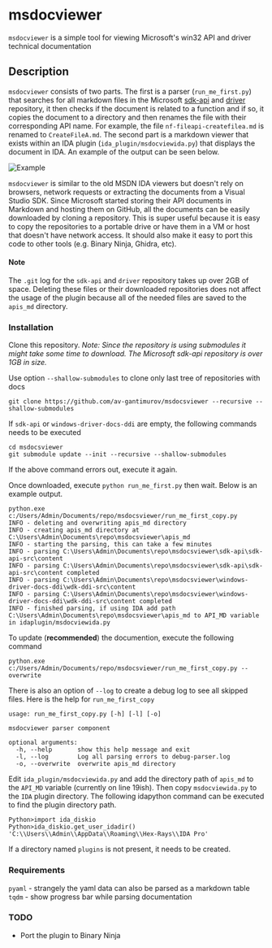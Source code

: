# msdocviewer
`msdocviewer` is a simple tool for viewing Microsoft's win32 API and driver
technical documentation

## Description
`msdocviewer` consists of two parts. The first is a parser (`run_me_first.py`)
that searches for all markdown files in the Microsoft
[sdk-api](https://github.com/MicrosoftDocs/sdk-api) and
[driver](https://github.com/MicrosoftDocs/windows-driver-docs-ddi) repository,
it then checks if the document is related to a function and if so, it copies
the document to a directory and then renames the file with their corresponding
API name. For example, the file `nf-fileapi-createfilea.md` is renamed to
`CreateFileA.md`. The second part is a markdown viewer that exists within an
IDA plugin (`ida_plugin/msdocviewida.py`) that displays the document in IDA. An
example of the output can be seen below.

![Example](./img/preview.png "Optional title")

`msdocviewer` is similar to the old MSDN IDA viewers but doesn't rely on
browsers, network requests or extracting the documents from a Visual Studio
SDK. Since Microsoft started storing their API documents in Markdown and
hosting them on GitHub, all the documents can be easily downloaded by cloning a
repository. This is super useful because it is easy to copy the repositories to
a portable drive or have them in a VM or host that doesn't have network access.
It should also make it easy to port this code to other tools (e.g. Binary
Ninja, Ghidra, etc).

#### Note
 The `.git` log for the `sdk-api` and `driver` repository takes up over 2GB of
 space. Deleting these files or their downloaded repositories does not affect
 the usage of the plugin because all of the needed files are saved to the
 `apis_md` directory.

### Installation
Clone this repository. *Note: Since the repository is using submodules it might
take some time to download. The Microsoft sdk-api repository is over 1GB in
size.*

Use option `--shallow-submodules` to clone only last tree of repositories with docs

```
git clone https://github.com/av-gantimurov/msdocsviewer --recursive --shallow-submodules
```
If `sdk-api` or `windows-driver-docs-ddi` are empty, the following commands needs to be executed
```
cd msdocsviewer
git submodule update --init --recursive --shallow-submodules
```
If the above command errors out, execute it again.

Once downloaded, execute `python run_me_first.py` then wait. Below is an example output.

```
python.exe c:/Users/Admin/Documents/repo/msdocsviewer/run_me_first_copy.py
INFO - deleting and overwriting apis_md directory
INFO - creating apis_md directory at C:\Users\Admin\Documents\repo\msdocsviewer\apis_md
INFO - starting the parsing, this can take a few minutes
INFO - parsing C:\Users\Admin\Documents\repo\msdocsviewer\sdk-api\sdk-api-src\content
INFO - parsing C:\Users\Admin\Documents\repo\msdocsviewer\sdk-api\sdk-api-src\content completed
INFO - parsing C:\Users\Admin\Documents\repo\msdocsviewer\windows-driver-docs-ddi\wdk-ddi-src\content
INFO - parsing C:\Users\Admin\Documents\repo\msdocsviewer\windows-driver-docs-ddi\wdk-ddi-src\content completed
INFO - finished parsing, if using IDA add path C:\Users\Admin\Documents\repo\msdocsviewer\apis_md to API_MD variable in idaplugin/msdocviewida.py
```

To update (**recommended**) the documention, execute the following command

```
python.exe c:/Users/Admin/Documents/repo/msdocsviewer/run_me_first_copy.py --overwrite
```

There is also an option of `--log` to create a debug log to see all skipped
files. Here is the help for `run_me_first_copy`

```
usage: run_me_first_copy.py [-h] [-l] [-o]

msdocviewer parser component

optional arguments:
  -h, --help       show this help message and exit
  -l, --log        Log all parsing errors to debug-parser.log
  -o, --overwrite  overwrite apis_md directory
```

Edit `ida_plugin/msdocviewida.py` and add the directory path of `apis_md` to
the `API_MD` variable (currently on line 19ish). Then copy `msdocviewida.py` to
the `IDA` plugin directory. The following idapython command can be executed to
find the plugin directory path.

```
Python>import ida_diskio
Python>ida_diskio.get_user_idadir()
'C:\\Users\\Admin\\AppData\\Roaming\\Hex-Rays\\IDA Pro'
```
If a directory named `plugins` is not present, it needs to be created.

### Requirements
`pyaml` - strangely the yaml data can also be parsed as a markdown table
`tqdm` - show progress bar while parsing documentation

### TODO
* Port the plugin to Binary Ninja
